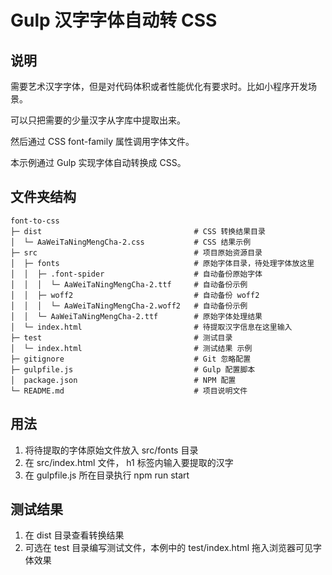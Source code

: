 # Gulp 汉字字体自动转 CSS

## 说明

需要艺术汉字字体，但是对代码体积或者性能优化有要求时。比如小程序开发场景。

可以只把需要的少量汉字从字库中提取出来。

然后通过 CSS font-family 属性调用字体文件。

本示例通过 Gulp 实现字体自动转换成 CSS。

## 文件夹结构

```
font-to-css
├─ dist                                  # CSS 转换结果目录
│  └─ AaWeiTaNingMengCha-2.css           # CSS 结果示例
├─ src                                   # 项目原始资源目录
│  ├─ fonts                              # 原始字体目录，待处理字体放这里
│  │  ├─ .font-spider                    # 自动备份原始字体
│  │  │  └─ AaWeiTaNingMengCha-2.ttf     # 自动备份示例
│  │  ├─ woff2                           # 自动备份 woff2
│  │  │  └─ AaWeiTaNingMengCha-2.woff2   # 自动备份示例
│  │  └─ AaWeiTaNingMengCha-2.ttf        # 原始字体处理结果
│  └─ index.html                         # 待提取汉字信息在这里输入
├─ test                                  # 测试目录
│  └─ index.html                         # 测试结果 示例
├─ gitignore                             # Git 忽略配置
├─ gulpfile.js                           # Gulp 配置脚本
│  package.json                          # NPM 配置
└─ README.md                             # 项目说明文件
```

## 用法

1. 将待提取的字体原始文件放入 src/fonts 目录
2. 在 src/index.html 文件， h1 标签内输入要提取的汉字
3. 在 gulpfile.js 所在目录执行 npm run start

## 测试结果

1. 在 dist 目录查看转换结果
2. 可选在 test 目录编写测试文件，本例中的 test/index.html 拖入浏览器可见字体效果
